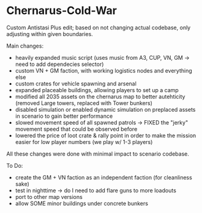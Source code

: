 # Chernarus-Cold-War

Custom Antistasi Plus edit; based on not changing actual codebase, only adjusting within given boundaries.

Main changes:

- heavily expanded music script (uses music from A3, CUP, VN, GM -> need to add dependecies selector)
- custom VN + GM faction, with working logistics nodes and everything else
- custom crates for vehicle spawning and arsenal
- expanded placeable buildings, allowing players to set up a camp
- modified all 2035 assets on the chernarus map to better autehticity (removed Large towers, replaced with Tower bunkers)
- disabled simulation or enabled dynamic simulation on preplaced assets in scenario to gain better performance
- slowed movement speed of all spawned patrols -> FIXED the "jerky" movement speed that could be observed before
- lowered the price of loot crate & rally point in order to make the mission easier for low player numbers (we play w/ 1-3 players)

All these changes were done with minimal impact to scenario codebase.

To Do:
- create the GM + VN faction as an independent faction (for cleanliness sake)
- test in nighttime -> do I need to add flare guns to more loadouts
- port to other map versions
- allow SOME minor buildings under concrete bunkers
